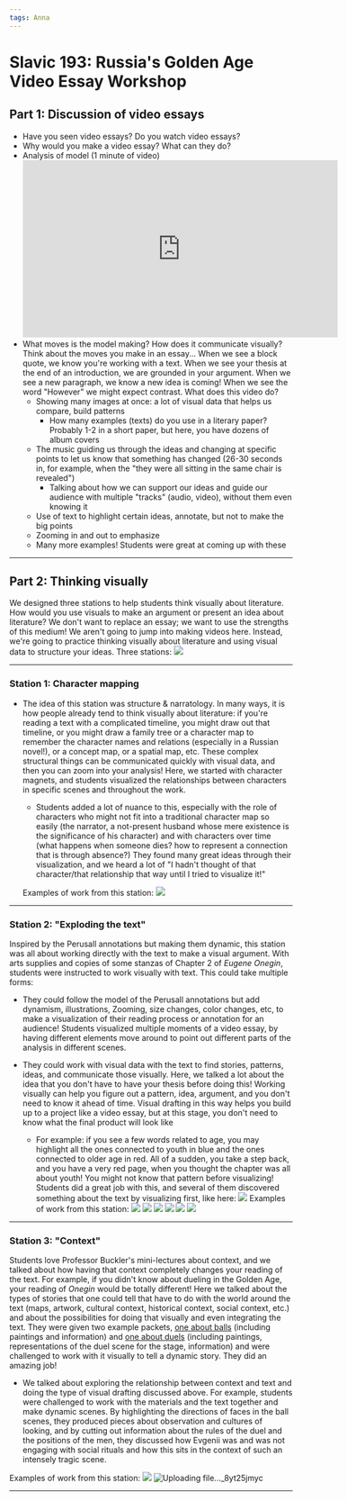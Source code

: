 ```yaml
---
tags: Anna
---
```

# Slavic 193: Russia's Golden Age Video Essay Workshop

## Part 1: Discussion of video essays
- Have you seen video essays? Do you watch video essays?
- Why would you make a video essay? What can they do?
- Analysis of model (1 minute of video)
    <iframe width="560" height="315" src="https://www.youtube.com/embed/_V10kWLh71U" title="YouTube video player" frameborder="0" allow="accelerometer; autoplay; clipboard-write; encrypted-media; gyroscope; picture-in-picture; web-share" allowfullscreen></iframe>
 - What moves is the model making? How does it communicate visually? Think about the moves you make in an essay... When we see a block quote, we know you're working with a text. When we see your thesis at the end of an introduction, we are grounded in your argument. When we see a new paragraph, we know a new idea is coming! When we see the word "However" we might expect contrast. What does this video do?
    - Showing many images at once: a lot of visual data that helps us compare, build patterns
        - How many examples (texts) do you use in a literary paper? Probably 1-2 in a short paper, but here, you have dozens of album covers
    - The music guiding us through the ideas and changing at specific points to let us know that something has changed (26-30 seconds in, for example, when the "they were all sitting in the same chair is revealed")
        - Talking about how we can support our ideas and guide our audience with multiple "tracks" (audio, video), without them even knowing it
    - Use of text to highlight certain ideas, annotate, but not to make the big points
    - Zooming in and out to emphasize 
    - Many more examples! Students were great at coming up with these 

--- 
## Part 2: Thinking visually
We designed three stations to help students think visually about literature. How would you use visuals to make an argument or present an idea about literature? We don't want to replace an essay; we want to use the strengths of this medium! We aren't going to jump into making videos here. Instead, we're going to practice thinking visually about literature and using visual data to structure your ideas. Three stations:
![](https://i.imgur.com/gpGPGRT.jpg)

---
### Station 1: Character mapping
* The idea of this station was structure & narratology. In many ways, it is how people already tend to think visually about literature: if you're reading a text with a complicated timeline, you might draw out that timeline, or you might draw a family tree or a character map to remember the character names and relations (especially in a Russian novel!), or a concept map, or a spatial map, etc. These complex structural things can be communicated quickly with visual data, and then you can zoom into your analysis! Here, we started with character magnets, and students visualized the relationships between characters in specific scenes and throughout the work. 
    * Students added a lot of nuance to this, especially with the role of characters who might not fit into a traditional character map so easily (the narrator, a not-present husband whose mere existence is the significance of his character) and with characters over time (what happens when someone dies? how to represent a connection that is through absence?) They found many great ideas through their visualization, and we heard a lot of "I hadn't thought of that character/that relationship that way until I tried to visualize it!"

    Examples of work from this station:
    ![](https://i.imgur.com/VD2i1mx.jpg)

---
### Station 2: "Exploding the text"
Inspired by the Perusall annotations but making them dynamic, this station was all about working directly with the text to make a visual argument. With arts supplies and copies of some stanzas of Chapter 2 of *Eugene Onegin*, students were instructed to work visually with text. This could take multiple forms:
* They could follow the model of the Perusall annotations but add dynamism, illustrations, Zooming, size changes, color changes, etc, to make a  visualization of their reading process or annotation for an audience! Students visualized multiple moments of a video essay, by having different elements move around to point out different parts of the analysis in different scenes.

* They could work with visual data with the text to find stories, patterns, ideas, and communicate those visually. Here, we talked a lot about the idea that you don't have to have your thesis before doing this! Working visually can help you figure out a pattern, idea, argument, and you don't need to know it ahead of time. Visual drafting in this way helps you build up to a project like a video essay, but at this stage, you don't need to know what the final product will look like
    * For example: if you see a few words related to age, you may highlight all the ones connected to youth in blue and the ones connected to older age in red. All of a sudden, you take a step back, and you have a very red page, when you thought the chapter was all about youth! You might not know that pattern before visualizing! Students did a great job with this, and several of them discovered something about the text by visualizing first, like here:
    ![](https://i.imgur.com/hCQJdLP.jpg)
    Examples of work from this station:
![](https://i.imgur.com/WZg1rte.jpg)
![](https://i.imgur.com/LsyYF14.jpg)
![](https://i.imgur.com/yQMnI1l.jpg)
![](https://i.imgur.com/dTP0pI5.jpg)
![](https://i.imgur.com/lWOQ54I.jpg)
![](https://i.imgur.com/AuNLSS5.jpg)



--- 

### Station 3: "Context"
Students love Professor Buckler's mini-lectures about context, and we talked about how having that context completely changes your reading of the text. For example, if you didn't know about dueling in the Golden Age, your reading of *Onegin* would be totally different! Here we talked about the types of stories that one could tell that have to do with the world around the text (maps, artwork, cultural context, historical context, social context, etc.) and about the possibilities for doing that visually and even integrating the text. They were given two example packets, [one about balls](https://docs.google.com/document/d/1dT4ThgnMK2Uim18Clsxmzaau8qW4eLwE/edit?usp=sharing&ouid=103284312964269259301&rtpof=true&sd=true) (including paintings and information) and [one about duels](https://https://docs.google.com/document/d/1eLVtCehErQDDb7c6ekevcT661WHXMbUm/edit?usp=sharing&ouid=103284312964269259301&rtpof=true&sd=true) (including paintings, representations of the duel scene for the stage, information) and were challenged to work with it visually to tell a dynamic story. They did an amazing job! 
* We talked about exploring the relationship between context and text and doing the type of visual drafting discussed above. For example, students were challenged to work with the materials and the text together and make dynamic scenes. By highlighting the directions of faces in the ball scenes, they produced pieces about observation and cultures of looking, and by cutting out information about the rules of the duel and the positions of the men, they discussed how Evgenii was and was not engaging with social rituals and how this sits in the context of such an intensely tragic scene. 

Examples of work from this station:
![](https://i.imgur.com/AjASaOj.jpg)
![Uploading file..._8yt25jmyc]()



---

